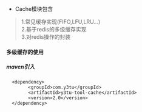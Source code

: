 * Cache模块包含
> 1.常见缓存实现(FIFO,LFU,LRU...)   
> 2.基于redis的多级缓存实现   
> 3.对redis操作的封装 
  
#### 多级缓存的使用

##### maven引入
```
  <dependency>
        <groupId>com.y3tu</groupId>
        <artifactId>y3tu-tool-cache</artifactId>
        <version>2.0</version>
  </dependency>
```


